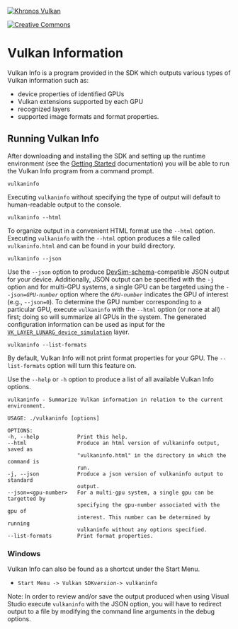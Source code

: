 <!-- markdownlint-disable MD041 -->
<!-- Copyright 2015-2019 LunarG, Inc. -->

[![Khronos Vulkan][1]][2]

[1]: https://vulkan.lunarg.com/img/Vulkan_100px_Dec16.png "https://www.khronos.org/vulkan/"
[2]: https://www.khronos.org/vulkan/

[![Creative Commons][3]][4]

[3]: https://i.creativecommons.org/l/by-nd/4.0/88x31.png "Creative Commons License"
[4]: https://creativecommons.org/licenses/by-nd/4.0/

# Vulkan Information

Vulkan Info is a program provided in the SDK which outputs various types of Vulkan information such as:
- device properties of identified GPUs
- Vulkan extensions supported by each GPU
- recognized layers
- supported image formats and format properties.

## Running Vulkan Info

After downloading and installing the SDK and setting up the runtime environment (see the [Getting Started](./getting_started.md#user-content-download-the-sdk) documentation) you will be able to run the Vulkan Info program from a command prompt.

```
vulkaninfo
```

Executing `vulkaninfo` without specifying the type of output will default to human-readable output to the console.

```
vulkaninfo --html
```

To organize output in a convenient HTML format use the `--html` option. Executing `vulkaninfo` with the `--html` option produces a file called `vulkaninfo.html` and can be found in your build directory.

```
vulkaninfo --json
```

 Use the `--json` option to produce [DevSim-schema](https://schema.khronos.org/vulkan/devsim_1_0_0.json)-compatible JSON output for your device. Additionally, JSON output can be specified with the `-j` option and for multi-GPU systems, a single GPU can be targeted using the `--json=`*`GPU-number`* option where the *`GPU-number`* indicates the GPU of interest (e.g., `--json=0`). To determine the GPU number corresponding to a particular GPU, execute `vulkaninfo` with the `--html` option (or none at all) first; doing so will summarize all GPUs in the system.
 The generated configuration information can be used as input for the [`VK_LAYER_LUNARG_device_simulation`](./device_simulation_layer.html) layer.

```
vulkaninfo --list-formats
```

By default, Vulkan Info will not print format properties for your GPU. The `--list-formats` option will turn this feature on.

 Use the `--help` or `-h` option to produce a list of all available Vulkan Info options.
```
vulkaninfo - Summarize Vulkan information in relation to the current environment.

USAGE: ./vulkaninfo [options]

OPTIONS:
-h, --help            Print this help.
--html                Produce an html version of vulkaninfo output, saved as
                      "vulkaninfo.html" in the directory in which the command is
                      run.
-j, --json            Produce a json version of vulkaninfo output to standard
                      output.
--json=<gpu-number>   For a multi-gpu system, a single gpu can be targetted by
                      specifying the gpu-number associated with the gpu of
                      interest. This number can be determined by running
                      vulkaninfo without any options specified.
--list-formats        Print format properties.
```

### Windows

Vulkan Info can also be found as a shortcut under the Start Menu.
* `Start Menu -> Vulkan SDK`*`version`*`-> vulkaninfo`

Note: In order to review and/or save the output produced when using Visual Studio execute `vulkaninfo` with the JSON option, you will have to redirect output to a file by modifying the command line arguments in the debug options.
